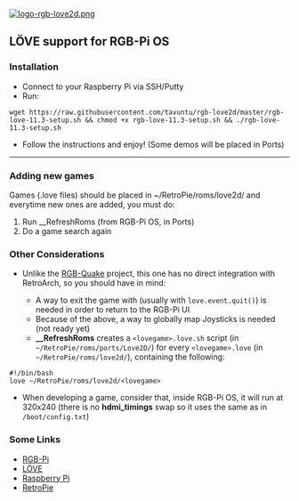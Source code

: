 [![logo-rgb-love2d.png](https://i.postimg.cc/8C4cJNzr/logo-rgb-love2d.png)](https://postimg.cc/KKKxCXLZ)

## LÖVE support for RGB-Pi OS

### Installation

* Connect to your Raspberry Pi via SSH/Putty
* Run:

```
wget https://raw.githubusercontent.com/tavuntu/rgb-love2d/master/rgb-love-11.3-setup.sh && chmod +x rgb-love-11.3-setup.sh && ./rgb-love-11.3-setup.sh
```
* Follow the instructions and enjoy! (Some demos will be placed in Ports)

---

### Adding new games

Games (.love files) should be placed in ~/RetroPie/roms/love2d/ and everytime new ones are added, you must do:

1. Run __RefreshRoms (from RGB-Pi OS, in Ports)
2. Do a game search again

### Other Considerations

* Unlike the [RGB-Quake](https://github.com/tavuntu/rgb-quake) project, this one has no direct integration with RetroArch, so you should have in mind:

  * A way to exit the game with (usually with ```love.event.quit()```) is needed in order to return to the RGB-Pi UI
  * Because of the above, a way to globally map Joysticks is needed (not ready yet)
  * **__RefreshRoms** creates a ```<lovegame>.love.sh``` script (in ```~/RetroPie/roms/ports/Love2D/```) for every ```<lovegame>.love``` (in ```~/RetroPie/roms/love2d/```), containing the following:

```shell
#!/bin/bash
love ~/RetroPie/roms/love2d/<lovegame>
```
* When developing a game, consider that, inside RGB-Pi OS, it will run at 320x240 (there is no **hdmi_timings** swap so it uses the same as in ```/boot/config.txt```)

### Some Links

* [RGB-Pi](https://www.rgb-pi.com/)
* [LÖVE](https://love2d.org/)
* [Raspberry Pi](https://www.raspberrypi.org/)
* [RetroPie](https://retropie.org.uk/)
